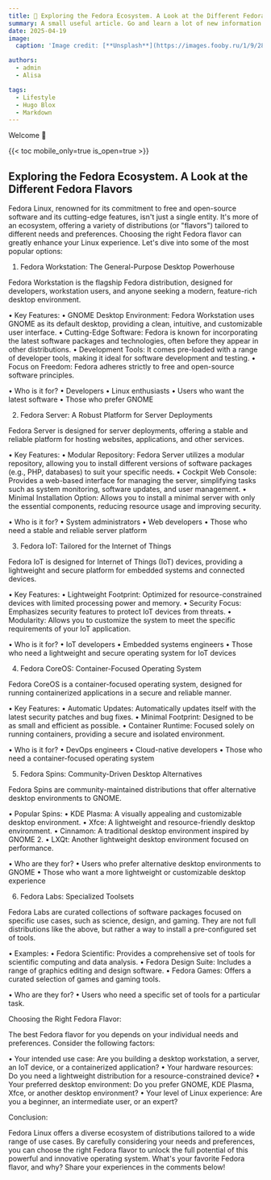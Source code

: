 ```yaml
---
title: 🎉 Exploring the Fedora Ecosystem. A Look at the Different Fedora Flavors
summary: A small useful article. Go and learn a lot of new information!
date: 2025-04-19
image:
  caption: 'Image credit: [**Unsplash**](https://images.fooby.ru/1/9/28/413871)'

authors:
  - admin
  - Alisa

tags:
  - Lifestyle
  - Hugo Blox
  - Markdown
---
```


Welcome 👋

{{< toc mobile_only=true is_open=true >}}

## Exploring the Fedora Ecosystem. A Look at the Different Fedora Flavors

Fedora Linux, renowned for its commitment to free and open-source software and its cutting-edge features, isn't just a single entity. It's more of an ecosystem, offering a variety of distributions (or "flavors") tailored to different needs and preferences. Choosing the right Fedora flavor can greatly enhance your Linux experience. Let's dive into some of the most popular options:

1. Fedora Workstation: The General-Purpose Desktop Powerhouse

Fedora Workstation is the flagship Fedora distribution, designed for developers, workstation users, and anyone seeking a modern, feature-rich desktop environment.

•  Key Features:
  •  GNOME Desktop Environment: Fedora Workstation uses GNOME as its default desktop, providing a clean, intuitive, and customizable user interface.
  •  Cutting-Edge Software: Fedora is known for incorporating the latest software packages and technologies, often before they appear in other distributions.
  •  Development Tools: It comes pre-loaded with a range of developer tools, making it ideal for software development and testing.
  •  Focus on Freedom: Fedora adheres strictly to free and open-source software principles.

•  Who is it for?
  •  Developers
  •  Linux enthusiasts
  •  Users who want the latest software
  •  Those who prefer GNOME

2. Fedora Server: A Robust Platform for Server Deployments

Fedora Server is designed for server deployments, offering a stable and reliable platform for hosting websites, applications, and other services.

•  Key Features:
  •  Modular Repository: Fedora Server utilizes a modular repository, allowing you to install different versions of software packages (e.g., PHP, databases) to suit your specific needs.
  •  Cockpit Web Console: Provides a web-based interface for managing the server, simplifying tasks such as system monitoring, software updates, and user management.
  •  Minimal Installation Option: Allows you to install a minimal server with only the essential components, reducing resource usage and improving security.

•  Who is it for?
  •  System administrators
  •  Web developers
  •  Those who need a stable and reliable server platform

3. Fedora IoT: Tailored for the Internet of Things

Fedora IoT is designed for Internet of Things (IoT) devices, providing a lightweight and secure platform for embedded systems and connected devices.

•  Key Features:
  •  Lightweight Footprint: Optimized for resource-constrained devices with limited processing power and memory.
  •  Security Focus: Emphasizes security features to protect IoT devices from threats.
  •  Modularity: Allows you to customize the system to meet the specific requirements of your IoT application.

•  Who is it for?
  •  IoT developers
  •  Embedded systems engineers
  •  Those who need a lightweight and secure operating system for IoT devices

4. Fedora CoreOS: Container-Focused Operating System

Fedora CoreOS is a container-focused operating system, designed for running containerized applications in a secure and reliable manner.

•  Key Features:
  •  Automatic Updates: Automatically updates itself with the latest security patches and bug fixes.
  •  Minimal Footprint: Designed to be as small and efficient as possible.
  •  Container Runtime: Focused solely on running containers, providing a secure and isolated environment.

•  Who is it for?
  •  DevOps engineers
  •  Cloud-native developers
  •  Those who need a container-focused operating system

5. Fedora Spins: Community-Driven Desktop Alternatives

Fedora Spins are community-maintained distributions that offer alternative desktop environments to GNOME.

•  Popular Spins:
  •  KDE Plasma: A visually appealing and customizable desktop environment.
  •  Xfce: A lightweight and resource-friendly desktop environment.
  •  Cinnamon: A traditional desktop environment inspired by GNOME 2.
  •  LXQt: Another lightweight desktop environment focused on performance.

•  Who are they for?
  •  Users who prefer alternative desktop environments to GNOME
  •  Those who want a more lightweight or customizable desktop experience

6. Fedora Labs: Specialized Toolsets

Fedora Labs are curated collections of software packages focused on specific use cases, such as science, design, and gaming. They are not full distributions like the above, but rather a way to install a pre-configured set of tools.

•  Examples:
  •  Fedora Scientific: Provides a comprehensive set of tools for scientific computing and data analysis.
  •  Fedora Design Suite: Includes a range of graphics editing and design software.
  •  Fedora Games: Offers a curated selection of games and gaming tools.

•  Who are they for?
  •  Users who need a specific set of tools for a particular task.

Choosing the Right Fedora Flavor:

The best Fedora flavor for you depends on your individual needs and preferences. Consider the following factors:

•  Your intended use case: Are you building a desktop workstation, a server, an IoT device, or a containerized application?
•  Your hardware resources: Do you need a lightweight distribution for a resource-constrained device?
•  Your preferred desktop environment: Do you prefer GNOME, KDE Plasma, Xfce, or another desktop environment?
•  Your level of Linux experience: Are you a beginner, an intermediate user, or an expert?

Conclusion:

Fedora Linux offers a diverse ecosystem of distributions tailored to a wide range of use cases. By carefully considering your needs and preferences, you can choose the right Fedora flavor to unlock the full potential of this powerful and innovative operating system. What's your favorite Fedora flavor, and why? Share your experiences in the comments below!
